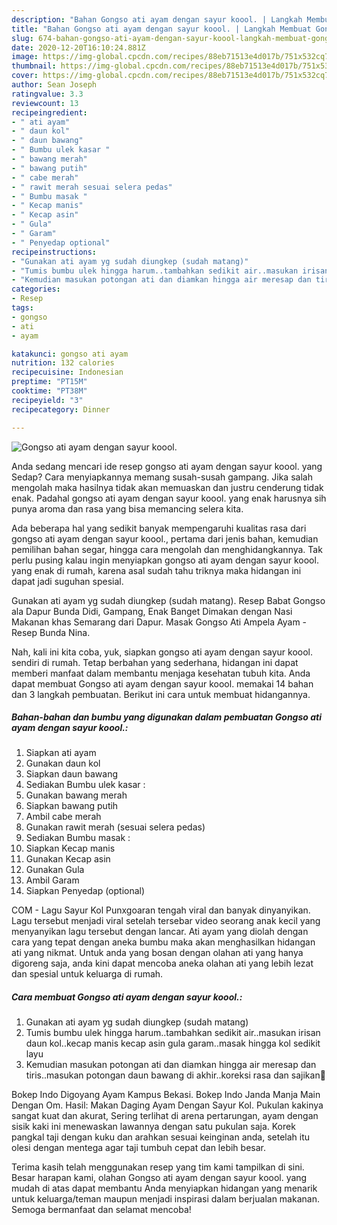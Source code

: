 ```yaml
---
description: "Bahan Gongso ati ayam dengan sayur koool. | Langkah Membuat Gongso ati ayam dengan sayur koool. Yang Paling Enak"
title: "Bahan Gongso ati ayam dengan sayur koool. | Langkah Membuat Gongso ati ayam dengan sayur koool. Yang Paling Enak"
slug: 674-bahan-gongso-ati-ayam-dengan-sayur-koool-langkah-membuat-gongso-ati-ayam-dengan-sayur-koool-yang-paling-enak
date: 2020-12-20T16:10:24.881Z
image: https://img-global.cpcdn.com/recipes/88eb71513e4d017b/751x532cq70/gongso-ati-ayam-dengan-sayur-koool-foto-resep-utama.jpg
thumbnail: https://img-global.cpcdn.com/recipes/88eb71513e4d017b/751x532cq70/gongso-ati-ayam-dengan-sayur-koool-foto-resep-utama.jpg
cover: https://img-global.cpcdn.com/recipes/88eb71513e4d017b/751x532cq70/gongso-ati-ayam-dengan-sayur-koool-foto-resep-utama.jpg
author: Sean Joseph
ratingvalue: 3.3
reviewcount: 13
recipeingredient:
- " ati ayam"
- " daun kol"
- " daun bawang"
- " Bumbu ulek kasar "
- " bawang merah"
- " bawang putih"
- " cabe merah"
- " rawit merah sesuai selera pedas"
- " Bumbu masak "
- " Kecap manis"
- " Kecap asin"
- " Gula"
- " Garam"
- " Penyedap optional"
recipeinstructions:
- "Gunakan ati ayam yg sudah diungkep (sudah matang)"
- "Tumis bumbu ulek hingga harum..tambahkan sedikit air..masukan irisan daun kol..kecap manis kecap asin gula garam..masak hingga kol sedikit layu"
- "Kemudian masukan potongan ati dan diamkan hingga air meresap dan tiris..masukan potongan daun bawang di akhir..koreksi rasa dan sajikan🌷"
categories:
- Resep
tags:
- gongso
- ati
- ayam

katakunci: gongso ati ayam 
nutrition: 132 calories
recipecuisine: Indonesian
preptime: "PT15M"
cooktime: "PT38M"
recipeyield: "3"
recipecategory: Dinner

---
```



![Gongso ati ayam dengan sayur koool.](https://img-global.cpcdn.com/recipes/88eb71513e4d017b/751x532cq70/gongso-ati-ayam-dengan-sayur-koool-foto-resep-utama.jpg)

Anda sedang mencari ide resep gongso ati ayam dengan sayur koool. yang Sedap? Cara menyiapkannya memang susah-susah gampang. Jika salah mengolah maka hasilnya tidak akan memuaskan dan justru cenderung tidak enak. Padahal gongso ati ayam dengan sayur koool. yang enak harusnya sih punya aroma dan rasa yang bisa memancing selera kita.

Ada beberapa hal yang sedikit banyak mempengaruhi kualitas rasa dari gongso ati ayam dengan sayur koool., pertama dari jenis bahan, kemudian pemilihan bahan segar, hingga cara mengolah dan menghidangkannya. Tak perlu pusing kalau ingin menyiapkan gongso ati ayam dengan sayur koool. yang enak di rumah, karena asal sudah tahu triknya maka hidangan ini dapat jadi suguhan spesial.

Gunakan ati ayam yg sudah diungkep (sudah matang). Resep Babat Gongso ala Dapur Bunda Didi, Gampang, Enak Banget Dimakan dengan Nasi Makanan khas Semarang dari Dapur. Masak Gongso Ati Ampela Ayam - Resep Bunda Nina.


Nah, kali ini kita coba, yuk, siapkan gongso ati ayam dengan sayur koool. sendiri di rumah. Tetap berbahan yang sederhana, hidangan ini dapat memberi manfaat dalam membantu menjaga kesehatan tubuh kita. Anda dapat membuat Gongso ati ayam dengan sayur koool. memakai 14 bahan dan 3 langkah pembuatan. Berikut ini cara untuk membuat hidangannya.

<!--inarticleads1-->

##### Bahan-bahan dan bumbu yang digunakan dalam pembuatan Gongso ati ayam dengan sayur koool.:

1. Siapkan  ati ayam
1. Gunakan  daun kol
1. Siapkan  daun bawang
1. Sediakan  Bumbu ulek kasar :
1. Gunakan  bawang merah
1. Siapkan  bawang putih
1. Ambil  cabe merah
1. Gunakan  rawit merah (sesuai selera pedas)
1. Sediakan  Bumbu masak :
1. Siapkan  Kecap manis
1. Gunakan  Kecap asin
1. Gunakan  Gula
1. Ambil  Garam
1. Siapkan  Penyedap (optional)


COM - Lagu Sayur Kol Punxgoaran tengah viral dan banyak dinyanyikan. Lagu tersebut menjadi viral setelah tersebar video seorang anak kecil yang menyanyikan lagu tersebut dengan lancar. Ati ayam yang diolah dengan cara yang tepat dengan aneka bumbu maka akan menghasilkan hidangan ati yang nikmat. Untuk anda yang bosan dengan olahan ati yang hanya digoreng saja, anda kini dapat mencoba aneka olahan ati yang lebih lezat dan spesial untuk keluarga di rumah. 

<!--inarticleads2-->

##### Cara membuat Gongso ati ayam dengan sayur koool.:

1. Gunakan ati ayam yg sudah diungkep (sudah matang)
1. Tumis bumbu ulek hingga harum..tambahkan sedikit air..masukan irisan daun kol..kecap manis kecap asin gula garam..masak hingga kol sedikit layu
1. Kemudian masukan potongan ati dan diamkan hingga air meresap dan tiris..masukan potongan daun bawang di akhir..koreksi rasa dan sajikan🌷


Bokep Indo Digoyang Ayam Kampus Bekasi. Bokep Indo Janda Manja Main Dengan Om. Hasil: Makan Daging Ayam Dengan Sayur Kol. Pukulan kakinya sangat kuat dan akurat, Sering terlihat di arena pertarungan, ayam dengan sisik kaki ini menewaskan lawannya dengan satu pukulan saja. Korek pangkal taji dengan kuku dan arahkan sesuai keinginan anda, setelah itu olesi dengan mentega agar taji tumbuh cepat dan lebih besar. 

Terima kasih telah menggunakan resep yang tim kami tampilkan di sini. Besar harapan kami, olahan Gongso ati ayam dengan sayur koool. yang mudah di atas dapat membantu Anda menyiapkan hidangan yang menarik untuk keluarga/teman maupun menjadi inspirasi dalam berjualan makanan. Semoga bermanfaat dan selamat mencoba!
